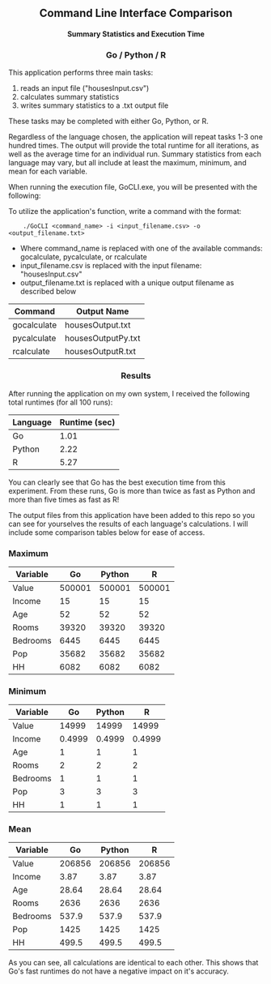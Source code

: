 <h2 align="center">
Command Line Interface Comparison
</h2>

<h4 align="center">
Summary Statistics and Execution Time
</h4>

<h3 align="center">
Go / Python / R
</h3>

This application performs three main tasks:
1. reads an input file ("housesInput.csv")
2. calculates summary statistics
3. writes summary statistics to a .txt output file

These tasks may be completed with either Go, Python, or R.

Regardless of the language chosen, the application will repeat tasks 1-3 one hundred times. The output will provide the total runtime for all iterations, as well as the average time for an individual run. Summary statistics from each language may vary, but all include at least the maximum, minimum, and mean for each variable.

When running the execution file, GoCLI.exe, you will be presented with the following:


To utilize the application's function, write a command with the format:
```
    ./GoCLI <command_name> -i <input_filename.csv> -o <output_filename.txt>
```

- Where command_name is replaced with one of the available commands: gocalculate, pycalculate, or rcalculate
- input_filename.csv is replaced with the input filename: "housesInput.csv"
- output_filename.txt is replaced with a unique output filename as described below

|   Command   |     Output Name    |
|-------------|--------------------|
| gocalculate | housesOutput.txt   |
| pycalculate | housesOutputPy.txt |
| rcalculate  | housesOutputR.txt  |


<h3 align="center">
Results
</h3>

After running the application on my own system, I received the following total runtimes (for all 100 runs):

| Language | Runtime (sec) |
|----------|---------------|
| Go       | 1.01          |
| Python   | 2.22          |
| R        | 5.27          |

You can clearly see that Go has the best execution time from this experiment. From these runs, Go is more than twice as fast as Python and more than five times as fast as R!

The output files from this application have been added to this repo so you can see for yourselves the results of each language's calculations. I will include some comparison tables below for ease of access.

### Maximum
| Variable | Go     | Python | R      |
|----------|--------|--------|--------|
| Value    | 500001 | 500001 | 500001 |
| Income   | 15     | 15     | 15     |
| Age      | 52     | 52     | 52     |
| Rooms    | 39320  | 39320  | 39320  |
| Bedrooms | 6445   | 6445   | 6445   |
| Pop      | 35682  | 35682  | 35682  |
| HH       | 6082   | 6082   | 6082   |

### Minimum
| Variable | Go     | Python | R      |
|----------|--------|--------|--------|
| Value    | 14999  | 14999  | 14999  |
| Income   | 0.4999 | 0.4999 | 0.4999 |
| Age      | 1      | 1      | 1      |
| Rooms    | 2      | 2      | 2      |
| Bedrooms | 1      | 1      | 1      |
| Pop      | 3      | 3      | 3      |
| HH       | 1      | 1      | 1      |


### Mean
| Variable | Go     | Python | R      |
|----------|--------|--------|--------|
| Value    | 206856 | 206856 | 206856 |
| Income   | 3.87   | 3.87   | 3.87   |
| Age      | 28.64  | 28.64  | 28.64  |
| Rooms    | 2636   | 2636   | 2636   |
| Bedrooms | 537.9  | 537.9  | 537.9  |
| Pop      | 1425   | 1425   | 1425   |
| HH       | 499.5  | 499.5  | 499.5  |

As you can see, all calculations are identical to each other. This shows that Go's fast runtimes do not have a negative impact on it's accuracy.